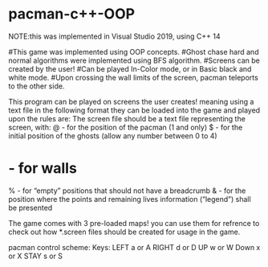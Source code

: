 # pacman-c++-OOP 
NOTE:this was implemented in Visual Studio 2019, using C++ 14

#This game was implemented using OOP concepts.
#Ghost chase hard and normal algorithms were implemented using BFS algorithm.
#Screens can be created by the user!
#Can be played In-Color mode, or in Basic black and white mode.
#Upon crossing the wall limits of the screen, pacman teleports to the other side.

This program can be played on screens the user creates! meaning using a text file in the following format
they can be loaded into the game and played upon
the rules are:
The screen file should be a text file representing the screen, with:
@ - for the position of the pacman (1 and only)
$ - for the initial position of the ghosts (allow any number between 0 to 4)
# - for walls
% - for “empty” positions that should not have a breadcrumb
& - for the position where the points and remaining lives information (“legend”) shall be presented

The game comes with 3 pre-loaded maps! you can use them for refrence to check out how *.screen files should be created
for usage in the game.

pacman control scheme:
Keys:
LEFT
a or A
RIGHT
d or D
UP
w or W
Down
x or X
STAY
s or S

